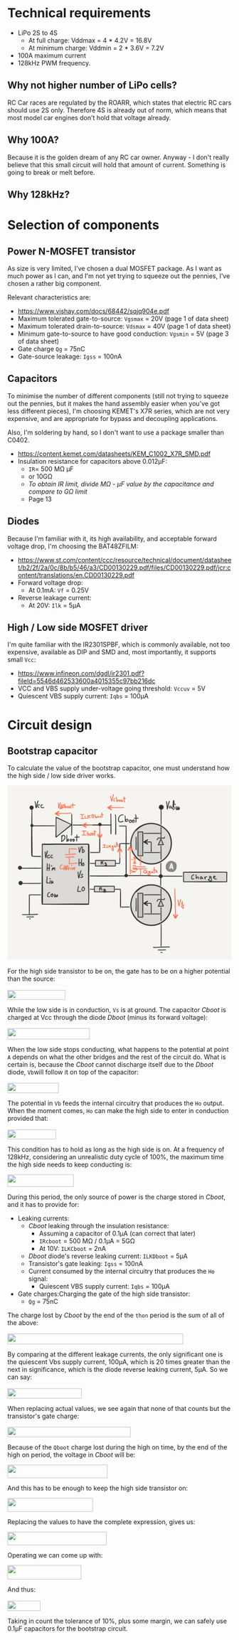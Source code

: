 # Technical requirements

* LiPo 2S to 4S
  * At full charge: Vddmax = 4 * 4.2V = 16.8V
  * At minimum charge: Vddmin = 2 * 3.6V = 7.2V
* 100A maximum current
* 128kHz PWM frequency.

## Why not higher number of LiPo cells?

RC Car races are regulated by the ROARR, which states that electric RC cars
should use 2S only. Therefore 4S is already out of norm, which means that
most model car engines don't hold that voltage already.

## Why 100A?
Because it is the golden dream of any RC car owner. Anyway - I don't really
believe that this small circuit will hold that amount of current. Something
is going to break or melt before.

## Why 128kHz?


# Selection of components

## Power N-MOSFET transistor

As size is very limited, I've chosen a dual MOSFET package. As I want as much
power as I can, and I'm not yet trying to squeeze out the pennies, I've
chosen a rather big component.

Relevant characteristics are:
* https://www.vishay.com/docs/68442/sqjq904e.pdf
* Maximum tolerated gate-to-source: ``Vgsmax`` = 20V (page 1 of data sheet)
* Maximum tolerated drain-to-source: ``Vdsmax`` = 40V (page 1 of data sheet)
* Minimum gate-to-source to have good conduction: ``Vgsmin`` = 5V (page 3 of data sheet)
* Gate charge ``Qg`` = 75nC
* Gate-source leakage: ``Igss`` = 100nA

## Capacitors
To minimise the number of different components (still not trying to squeeze out
the pennies, but it makes the hand assembly easier when you've got less different
pieces), I'm choosing KEMET's X7R series, which are not very expensive, and are
appropriate for bypass and decoupling applications.

Also, I'm soldering by hand, so I don't want to use a package smaller
than C0402.

* https://content.kemet.com/datasheets/KEM_C1002_X7R_SMD.pdf
* Insulation resistance for capacitors above 0.012µF:
  * ``IR``= 500 MΩ µF
  * or 10GΩ
  * _To obtain IR limit, divide MΩ - μF value by the capacitance and compare to GΩ limit_
  * Page 13

## Diodes
Because I'm familiar with it, its high availability, and acceptable forward
voltage drop, I'm choosing the BAT48ZFILM:

* https://www.st.com/content/ccc/resource/technical/document/datasheet/b2/2f/2a/0c/8b/b5/46/a3/CD00130229.pdf/files/CD00130229.pdf/jcr:content/translations/en.CD00130229.pdf
* Forward voltage drop:
  * At 0.1mA: ``Vf`` = 0.25V
* Reverse leakage current:
  * At 20V: ``Ilk`` = 5µA

## High / Low side MOSFET driver

I'm quite familiar with the IR2301SPBF‎, which is commonly available, not too
expensive, available as DIP and SMD and, most importantly, it supports small
``Vcc``:

* https://www.infineon.com/dgdl/ir2301.pdf?fileId=5546d462533600a4015355c97bb216dc
* VCC and VBS supply under-voltage going threshold: ``Vccuv`` = 5V
* Quiescent VBS supply current: ``Iqbs`` = 100µA

# Circuit design

## Bootstrap capacitor

To calculate the value of the bootstrap capacitor, one must understand how the
high side / low side driver works.

![Hi side / low side driver bootstrap capacitor](documentation/hi-low-side-mosfet-driver-bootsatrap-capacitor.png)

For the high side transistor to be on, the gate has to be on a higher potential
than the source:

<img src="/tex/9c1f7859541d779cdf23e6e9ec9476f0.svg?invert_in_darkmode&sanitize=true" align=middle width=130.4040243pt height=22.465723500000017pt/>

While the low side is in conduction, ``Vs`` is at ground. The capacitor _Cboot_ is
charged at Vcc through the diode _Dboot_ (minus its forward voltage):

<img src="/tex/1c7f118466370986e0d9527e9cc881e2.svg?invert_in_darkmode&sanitize=true" align=middle width=184.79564564999998pt height=24.65753399999998pt/>

When the low side stops conducting, what happens to the potential at point ``A``
depends on what the other bridges and the rest of the circuit do. What is certain is,
because the _Cboot_ cannot discharge itself due to the _Dboot_ diode, ``Vb``will
follow it on top of the capacitor:

<img src="/tex/8215727317237c45698142b5505bd60c.svg?invert_in_darkmode&sanitize=true" align=middle width=114.92940689999999pt height=22.465723500000017pt/>

The potential in ``Vb`` feeds the internal circuitry that produces the ``Ho`` output. When
the moment comes, ``Ho`` can make the high side to enter in conduction provided that:

<img src="/tex/afc232330cc5c5dfa4460bb19034e73a.svg?invert_in_darkmode&sanitize=true" align=middle width=108.98815949999998pt height=22.465723500000017pt/>

This condition has to hold as long as the high side is on. At a frequency of
128kHz, considering an unrealistic duty cycle of 100%, the maximum time the
high side needs to keep conducting is:

<img src="/tex/9a059608ed325cd4731a051bf2964b30.svg?invert_in_darkmode&sanitize=true" align=middle width=148.6416525pt height=27.77565449999998pt/>

During this period, the only source of power is the charge stored in _Cboot_, and
it has to provide for:

* Leaking currents:
  * _Cboot_ leaking through the insulation resistance:
    * Assuming a capacitor of 0.1µA (can correct that later)
    * ``IRcboot`` = 500 MΩ / 0.1µA = 5GΩ
    * At 10V: ``ILKCboot`` = 2nA
  * _Dboot_ diode's reverse leaking current: ``ILKDboot`` = 5µA
  * Transistor's gate leaking: ``Igss`` = 100nA
  * Current consumed by the internal circuitry that produces the ``Ho`` signal:
    * Quiescent VBS supply current: ``Iqbs`` = 100µA
* Gate charges:Charging the gate of the high side transistor:
  * ``Qg`` = 75nC

The charge lost by _Cboot_ by the end of the ``thon`` period is the sum of all
of the above:

<img src="/tex/ffb6f8587730dc8ee8c7fbdcb53bd4b4.svg?invert_in_darkmode&sanitize=true" align=middle width=394.56641234999995pt height=24.65753399999998pt/>

By comparing at the different leakage currents, the only significant one
is the quiescent Vbs supply current, 100µA, which is 20 times greater than the
next in significance, which is the diode reverse leaking current, 5µA. So we can
say:

<img src="/tex/85cda86e50e058ea37c3908643566118.svg?invert_in_darkmode&sanitize=true" align=middle width=166.78291409999997pt height=22.465723500000017pt/>

When replacing actual values, we see again that none of that counts but
the transistor's gate charge:

<img src="/tex/96b4369ea98fad2383f05f1c99d22263.svg?invert_in_darkmode&sanitize=true" align=middle width=277.30579305pt height=22.465723500000017pt/>

Because of the ``Qboot`` charge lost during the high on time, by the
end of the high on period, the voltage in _Cboot_ will be:

<img src="/tex/89114e2052e6a2db2ea4c7f831e56423.svg?invert_in_darkmode&sanitize=true" align=middle width=224.51557259999998pt height=30.392597399999985pt/>

And this has to be enough to keep the high side transistor on:

<img src="/tex/d6b37b831ebe17b56c87ed2b7ceefd6a.svg?invert_in_darkmode&sanitize=true" align=middle width=191.68589384999999pt height=30.392597399999985pt/>

Replacing the values to have the complete expression, gives us:

<img src="/tex/cf1e08bb60759ccf3bc639ea1771257e.svg?invert_in_darkmode&sanitize=true" align=middle width=223.17501854999998pt height=30.392597399999985pt/>

Operating we can come up with:

<img src="/tex/f295dd8ea1c097227b139c8db537475c.svg?invert_in_darkmode&sanitize=true" align=middle width=166.42599599999997pt height=32.40174300000001pt/>

And thus:

<img src="/tex/adca818f357e9448f122260e5cec6a3e.svg?invert_in_darkmode&sanitize=true" align=middle width=74.00148854999999pt height=22.465723500000017pt/>

Taking in count the tolerance of 10%, plus some margin, we can safely use
0.1µF capacitors for the bootstrap circuit.
